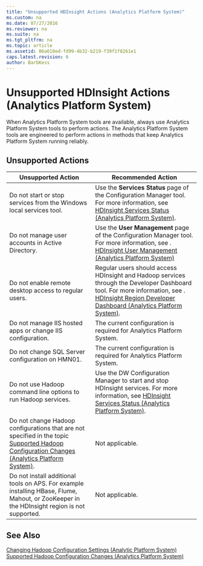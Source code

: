 ```yaml
---
title: "Unsupported HDInsight Actions (Analytics Platform System)"
ms.custom: na
ms.date: 07/27/2016
ms.reviewer: na
ms.suite: na
ms.tgt_pltfrm: na
ms.topic: article
ms.assetid: 06a610ed-fd99-4b32-b219-f39f1f8261e1
caps.latest.revision: 6
author: BarbKess
---
```

# Unsupported HDInsight Actions (Analytics Platform System)
When Analytics Platform System tools are available, always use Analytics Platform System tools to perform actions. The Analytics Platform System tools are engineered to perform actions in methods that keep Analytics Platform System running reliably.  
  
## Unsupported Actions  
  
|Unsupported Action|Recommended Action|  
|----------------------|----------------------|  
|Do not start or stop services from the Windows local services tool.|Use the **Services Status** page of the Configuration Manager tool. For more information, see [HDInsight Services Status &#40;Analytics Platform System&#41;](../management/hdinsight-services-status-analytics-platform-system.md).|  
|Do not manage user accounts in Active Directory.|Use the **User Management** page of the Configuration Manager tool. For more information, see . [HDInsight User Management &#40;Analytics Platform System&#41;](../management/hdinsight-user-management-analytics-platform-system.md)|  
|Do not enable remote desktop access to regular users.|Regular users should access HDInsight and Hadoop services through the Developer Dashboard tool. For more information, see . [HDInsight Region Developer Dashboard &#40;Analytics Platform System&#41;](../hdinsight/hdinsight-region-developer-dashboard-analytics-platform-system.md).|  
|Do not manage IIS hosted apps or change IIS configuration.|The current configuration is required for Analytics Platform System.|  
|Do not change SQL Server configuration on HMN01.|The current configuration is required for Analytics Platform System.|  
|Do not use Hadoop command line options to run Hadoop services.|Use the DW Configuration Manager to start and stop HDInsight services. For more information, see [HDInsight Services Status &#40;Analytics Platform System&#41;](../management/hdinsight-services-status-analytics-platform-system.md).|  
|Do not change Hadoop configurations that are not specified in the topic [Supported Hadoop Configuration Changes &#40;Analytics Platform System&#41;](../hdinsight/supported-hadoop-configuration-changes-analytics-platform-system.md).|Not applicable.|  
|Do not install additional tools on APS. For example installing HBase, Flume, Mahout, or ZooKeeper in the HDInsight region is not supported.|Not applicable.|  
  
## See Also  
[Changing Hadoop Configuration Settings &#40;Analytic Platform System&#41;](../hdinsight/changing-hadoop-configuration-settings-analytic-platform-system.md)  
[Supported Hadoop Configuration Changes &#40;Analytics Platform System&#41;](../hdinsight/supported-hadoop-configuration-changes-analytics-platform-system.md)  
  
